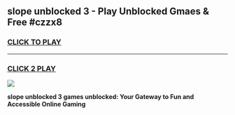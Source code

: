 
## slope unblocked 3 - Play Unblocked Gmaes & Free #czzx8
<h3>
<a href="https://news.freeplayer.one?title=slope_unblocked_3&ref=24F">CLICK TO PLAY</a></h3>
<hr>

<h3>
<a href="https://news.freeplayer.one?title=slope_unblocked_3&ref=24F">CLICK 2 PLAY</a>
  
</h3>

<a href="https://news.freeplayer.one?title=slope_unblocked_3&ref=24F/"><img src="https://clearcache.store/games.png"></a>


**slope unblocked 3 games unblocked: Your Gateway to Fun and Accessible Online Gaming**
